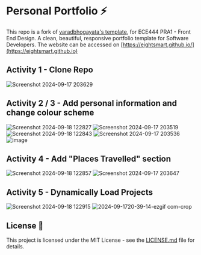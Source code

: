 # Personal Portfolio ⚡️ 
This repo is a fork of [varadbhogayata's template](https://github.com/varadbhogayata/varadbhogayata.github.io), for ECE444 PRA1 - Front End Design. A clean, beautiful, responsive portfolio template for Software Developers.
The website can be accessed on [https://eightsmart.github.io/](https://eightsmart.github.io)

## Activity 1 - Clone Repo
![Screenshot 2024-09-17 203629](https://github.com/user-attachments/assets/d9faa011-a76c-4bc1-a8ea-7a245e43ba2c)

## Activity 2 / 3 - Add personal information and change colour scheme
![Screenshot 2024-09-18 122827](https://github.com/user-attachments/assets/870566cb-fd66-41f1-a203-11334efef9ea)
![Screenshot 2024-09-17 203519](https://github.com/user-attachments/assets/6da02266-9fcd-448c-8aaf-de5fa962ec19)
![Screenshot 2024-09-18 122843](https://github.com/user-attachments/assets/b0942561-1a09-4e86-96f6-698a97c373f6)
![Screenshot 2024-09-17 203536](https://github.com/user-attachments/assets/12b93ab7-606c-4e56-b786-a09b854d968a)
![image](https://github.com/user-attachments/assets/0f5a213c-3de0-4454-adc9-e8236e3afb40)

## Activity 4 - Add "Places Travelled" section
![Screenshot 2024-09-18 122857](https://github.com/user-attachments/assets/acae319c-a532-45f4-9309-3abe0b36eb1b)
![Screenshot 2024-09-17 203647](https://github.com/user-attachments/assets/51c16e34-1d6f-480d-b013-fafd31fd5726)

## Activity 5 - Dynamically Load Projects
![Screenshot 2024-09-18 122915](https://github.com/user-attachments/assets/a5477bd3-4c73-44a1-95ca-155209a4966e)
![2024-09-1720-39-14-ezgif com-crop](https://github.com/user-attachments/assets/1ca4b5d2-9bb9-4f37-a71a-15a8665febfe)


## License 📄
This project is licensed under the MIT License - see the [LICENSE.md](./LICENSE) file for details.
